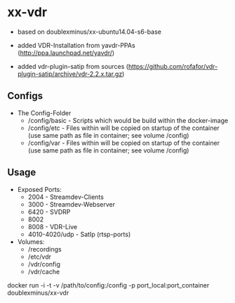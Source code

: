 # xx-vdr
* based on doublexminus/xx-ubuntu14.04-s6-base

* added VDR-Installation from yavdr-PPAs (http://ppa.launchpad.net/yavdr/)
* added vdr-plugin-satip from sources (https://github.com/rofafor/vdr-plugin-satip/archive/vdr-2.2.x.tar.gz)

## Configs
* The Config-Folder
	* /config/basic - Scripts which would be build within the docker-image
	* /config/etc - Files within will be copied on startup of the container (use same path as file in container; see volume /config)
	* /config/var - Files within will be copied on startup of the container (use same path as file in container; see volume /config)

## Usage
* Exposed Ports:
	* 2004 - Streamdev-Clients
	* 3000 - Streamdev-Webserver
	* 6420 - SVDRP
	* 8002
	* 8008 - VDR-Live
	* 4010-4020/udp - SatIp (rtsp-ports)
* Volumes:
	* /recordings
	* /etc/vdr
	* /vdr/config
	* /vdr/cache

docker run -i -t -v /path/to/config:/config -p port_local:port_container doublexminus/xx-vdr